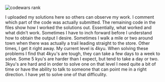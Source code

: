 ![codewars rank](https://www.codewars.com/users/zeroIndex/badges/large)

I uploaded my solutions here so others can observe my work.  I comment which part of the code was actually submitted.  The remaining code in the files show how I worked the solutions out.  Essentially, what worked and what didn't work.  Sometimes I have to inch forward before I understand how to obtain the output I desire.  Sometimes I walk a mile or two around town when there was actually a trail leading straight to the store.  Other times, I get it right away.  My current level is 4kyu.  When solving these problems I find that 4kyu's are tough, they can take a few days to a week to solve.  Some 5 kyu's are harder than I expect, but tend to take a day or two.  3kyu's are hard and in order to solve one on that level I need quite a bit of time or have the ability to talk to someone that can point me in a right direction.  I have yet to solve one of that difficulity.